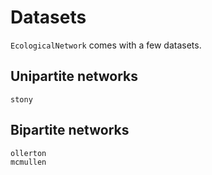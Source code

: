 # Datasets

`EcologicalNetwork` comes with a few datasets.

## Unipartite networks

~~~@docs
stony
~~~

## Bipartite networks

~~~@docs
ollerton
mcmullen
~~~
